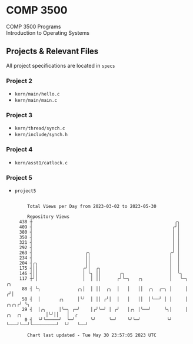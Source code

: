 # COMP 3500
COMP 3500 Programs  
Introduction to Operating Systems  
## Projects & Relevant Files
All project specifications are located in `specs`
### Project 2
- `kern/main/hello.c`
- `kern/main/main.c`
### Project 3
- `kern/thread/synch.c`
- `kern/include/synch.h`
### Project 4
- `kern/asst1/catlock.c`
### Project 5
- `project5`

```

        Total Views per Day from 2023-03-02 to 2023-05-30

        Repository Views
     438 ┼                                                      ╭╮
     409 ┤                                                     ╭╯│
     380 ┤                                                     │ │
     350 ┤                                                     │ │
     321 ┤                                                     │ │
     292 ┤                                                     │ │
     263 ┤                    ╭╮                              ╭╯ │
     234 ┤                    ││                              │  │
     204 ┤╭╮                  ││                              │  │
     175 ┤││                 ╭╯│  ╭╮                          │  │
     146 ┤││                 │ ╰╮ ││       ╭╮                 │  ╰╮
     117 ┼╯│                 │  │ ││      ╭╯╰─╮   ╭╮          │   ╰─╮                        ╭╮
      88 ┤ ╰╮              ╭╮│  │ ││  ╭╮  │   │   ││  ╭╮  ╭─╮ │     │                       ╭╯│
      58 ┤  │       ╭╮     │╰╯  │ ││ ╭╯│  │   │   ││  │╰──╯ │ │     │                  ╭╮╭╮╭╯ ╰╮
      29 ┤  │╭╮     │╰─╮ ╭─╯    │╭╯╰─╯ │ ╭╯   │╭╮ │╰──╯     ╰╮│     │   ╭╮  ╭╮         │╰╯││   │  ╭
       0 ┤  ╰╯╰─────╯  ╰─╯      ╰╯     ╰─╯    ╰╯╰─╯          ╰╯     ╰───╯╰──╯╰─────────╯  ╰╯   ╰──╯

        Chart last updated - Tue May 30 23:57:05 2023 UTC
        
```
